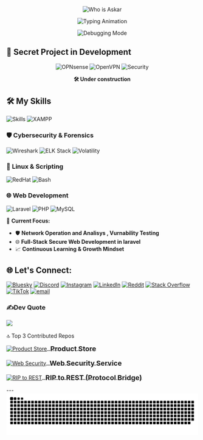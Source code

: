 <p align="center">
  <!-- Red "Who is Askar?" -->
  <img src="https://readme-typing-svg.demolab.com?font=Fira+Code&pause=1500&color=FF0000&center=true&vCenter=true&width=550&lines=Who+is+Askar%3F" alt="Who is Askar">
</p>

<p align="center">
  <!-- Blue professional titles -->
  <img src="https://readme-typing-svg.demolab.com?font=Fira+Code&pause=1000&color=58A6FF&center=true&vCenter=true&width=550&lines=Network+%26+Cybersecurity+Specialist;Full-Stack+Secure+Web+Developer+in+Laravel;Security-First+Problem+Solver" alt="Typing Animation">
</p>

<p align="center">
  <img src="https://media4.giphy.com/media/v1.Y2lkPTc5MGI3NjExMmU2ZzllYWR5Mnc0MWZwNWp6YXpmb2o2eXYwYjNuOHg0cnAyOWtmeCZlcD12MV9pbnRlcm5hbF9naWZfYnlfaWQmY3Q9Zw/xoicctrOv5aGw6mCZi/giphy.gif" width="300" alt="Debugging Mode">
</p>


## 🚀 Secret Project in Development  
<p align="center">
  <img src="https://img.shields.io/badge/OPNsense-D94F00?style=for-the-badge&logo=opnsense&logoColor=white" alt="OPNsense"> 
  <img src="https://img.shields.io/badge/OpenVPN-EA7E20?style=for-the-badge&logo=openvpn&logoColor=white" alt="OpenVPN">
  <img src="https://img.shields.io/badge/Security-Red?style=for-the-badge&logo=securityscorecard&logoColor=white" alt="Security">
</p>

<p align="center"><strong>🛠️ Under construction</strong></p>



## 🛠️ My Skills

<p align="left">
  <img src="https://skillicons.dev/icons?i=wireshark,elasticsearch,linux,bash,laravel,python,java,html,css,js" alt="Skills">
  <img src="https://img.shields.io/badge/XAMPP-FB7A24?style=flat&logo=xampp&logoColor=white" alt="XAMPP">
</p>

### 🛡️ **Cybersecurity & Forensics**
<p align="left">
  <img src="https://img.shields.io/badge/Wireshark-1679A7?style=flat&logo=wireshark&logoColor=white" alt="Wireshark">
  <img src="https://img.shields.io/badge/ELK_Stack-005571?style=flat&logo=elasticsearch&logoColor=white" alt="ELK Stack">
  <img src="https://img.shields.io/badge/Volatility-000000?style=flat&logo=volatility&logoColor=white" alt="Volatility">
</p>

### 🐧 **Linux & Scripting**
<p align="left">
  <img src="https://img.shields.io/badge/Red_Hat-EE0000?style=flat&logo=redhat&logoColor=white" alt="RedHat">
  <img src="https://img.shields.io/badge/Bash-4EAA25?style=flat&logo=gnu-bash&logoColor=white" alt="Bash">
</p>

### 🌐 **Web Development**
<p align="left">
  <img src="https://img.shields.io/badge/Laravel-FF2D20?style=flat&logo=laravel&logoColor=white" alt="Laravel">
  <img src="https://img.shields.io/badge/PHP-777BB4?style=flat&logo=php&logoColor=white" alt="PHP">
  <img src="https://img.shields.io/badge/MySQL-4479A1?style=flat&logo=mysql&logoColor=white" alt="MySQL">
</p>


🔑 **Current Focus:**

- 🛡️ **Network Operation and Analisys , Vurnability Testing**
- 🌐 **Full-Stack Secure Web Development in laravel**
- 📈 **Continuous Learning & Growth Mindset**










## 🌐 Let's Connect:
[![Bluesky](https://img.shields.io/badge/bluesky-0285FF?style=for-the-badge&logo=bluesky&logoColor=%23FFFFFF)](https://bsky.app/profile/askaarrr.bsky.social) [![Discord](https://img.shields.io/badge/Discord-%237289DA.svg?logo=discord&logoColor=white)](https://discord.gg/https://discord.gg/MWpmqKue) [![Instagram](https://img.shields.io/badge/Instagram-%23E4405F.svg?logo=Instagram&logoColor=white)](https://instagram.com/heisaskarr) [![LinkedIn](https://img.shields.io/badge/LinkedIn-%230077B5.svg?logo=linkedin&logoColor=white)](https://www.linkedin.com/in/mohamed-askar-02777b283/)
 [![Reddit](https://img.shields.io/badge/Reddit-%23FF4500.svg?logo=Reddit&logoColor=white)](https://reddit.com/user/Rska_) [![Stack Overflow](https://img.shields.io/badge/-Stackoverflow-FE7A16?logo=stack-overflow&logoColor=white)](https://stackoverflow.com/users/29977090/the-askar) [![TikTok](https://img.shields.io/badge/TikTok-%23000000.svg?logo=TikTok&logoColor=white)](https://tiktok.com/@3skaar21) [![email](https://img.shields.io/badge/Email-D14836?logo=gmail&logoColor=white)](mailto:mohammedhanyasker@gmail.com) 





### ✍️Dev Quote
![](https://quotes-github-readme.vercel.app/api?type=horizontal&theme=tokyonight)


🔝 Top 3 Contributed Repos
<p align="left"> <a href="https://github.com/mohamedAskaarrr/Product-store" target="_blank"> <img src="https://cdn-icons-png.flaticon.com/512/263/263142.png" width="36" alt="Product Store" style="vertical-align: middle;"/> <span style="font-size: 18px; vertical-align: middle;">&nbsp;<strong>Product Store</strong></span> </a> <br/><br/> <a href="https://github.com/mohamedAskaarrr/WebSecService230104752" target="_blank"> <img src="https://cdn-icons-png.flaticon.com/512/3064/3064197.png" width="36" alt="Web Security" style="vertical-align: middle;"/> <span style="font-size: 18px; vertical-align: middle;">&nbsp;<strong>Web Security Service</strong></span> </a> <br/><br/> <a href="https://github.com/mohamedAskaarrr/RIP-TO-REST" target="_blank"> <img src="https://cdn-icons-png.flaticon.com/512/8335/8335388.png" width="36" alt="RIP to REST" style="vertical-align: middle;"/> <span style="font-size: 18px; vertical-align: middle;">&nbsp;<strong>RIP to REST (Protocol Bridge)</strong></span> </a> </p>
---

<!-- Proudly created with GPRM ( https://gprm.itsvg.in ) -->
<picture>
  <source media="(prefers-color-scheme: dark)" srcset="https://raw.githubusercontent.com/mohamedaskaarrr/mohamedaskaarrr/output/github-snake-dark.svg" />
  <source media="(prefers-color-scheme: light)" srcset="https://raw.githubusercontent.com/mohamedaskaarrr/mohamedaskaarrr/output/github-snake.svg" />
  <img alt="github-snake" src="https://raw.githubusercontent.com/mohamedaskaarrr/mohamedaskaarrr/output/github-snake-dark.svg" />
</picture>

